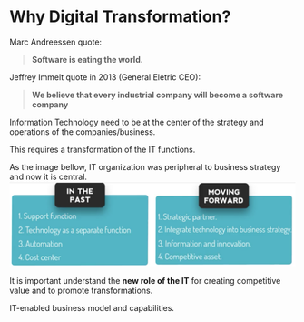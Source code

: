 # Why Digital Transformation?

Marc Andreessen quote:
>**Software is eating the world.**

Jeffrey Immelt quote in 2013 (General Eletric CEO):
>**We believe that every industrial company will become a software company**

Information Technology need to be at the center of the strategy and operations of the companies/business.

This requires a transformation of the IT functions.

As the image bellow, IT organization was peripheral to business strategy and now it is central.
![alt](https://github.com/adeilsonrbrito/dt/blob/master/images/new-it-function.png "old vs new IT function")

It is important understand the **new role of the IT** for creating competitive value and to promote transformations.

IT-enabled business model and capabilities.

